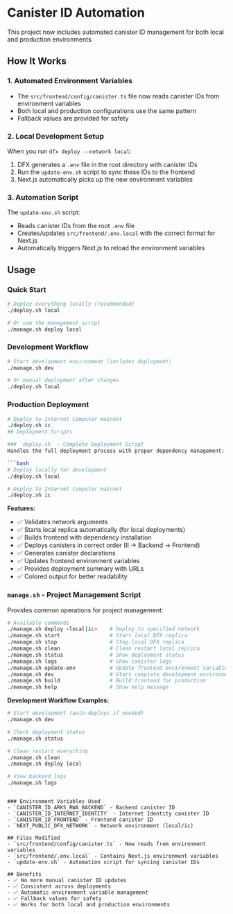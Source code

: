# Canister ID Automation

This project now includes automated canister ID management for both local and production environments.

## How It Works

### 1. Automated Environment Variables
- The `src/frontend/config/canister.ts` file now reads canister IDs from environment variables
- Both local and production configurations use the same pattern
- Fallback values are provided for safety

### 2. Local Development Setup
When you run `dfx deploy --network local`:
1. DFX generates a `.env` file in the root directory with canister IDs
2. Run the `update-env.sh` script to sync these IDs to the frontend
3. Next.js automatically picks up the new environment variables

### 3. Automation Script
The `update-env.sh` script:
- Reads canister IDs from the root `.env` file
- Creates/updates `src/frontend/.env.local` with the correct format for Next.js
- Automatically triggers Next.js to reload the environment variables

## Usage

### Quick Start
```bash
# Deploy everything locally (recommended)
./deploy.sh local

# Or use the management script
./manage.sh deploy local
```

### Development Workflow
```bash
# Start development environment (includes deployment)
./manage.sh dev

# Or manual deployment after changes
./deploy.sh local
```

### Production Deployment
```bash
# Deploy to Internet Computer mainnet
./deploy.sh ic
## Deployment Scripts

### `deploy.sh` - Complete Deployment Script
Handles the full deployment process with proper dependency management:

```bash
# Deploy locally for development
./deploy.sh local

# Deploy to Internet Computer mainnet
./deploy.sh ic
```

**Features:**
- ✅ Validates network arguments
- ✅ Starts local replica automatically (for local deployments)
- ✅ Builds frontend with dependency installation
- ✅ Deploys canisters in correct order (II → Backend → Frontend)
- ✅ Generates canister declarations
- ✅ Updates frontend environment variables
- ✅ Provides deployment summary with URLs
- ✅ Colored output for better readability

### `manage.sh` - Project Management Script
Provides common operations for project management:

```bash
# Available commands
./manage.sh deploy <local|ic>    # Deploy to specified network
./manage.sh start                # Start local DFX replica
./manage.sh stop                 # Stop local DFX replica
./manage.sh clean                # Clean restart local replica
./manage.sh status               # Show deployment status
./manage.sh logs                 # Show canister logs
./manage.sh update-env           # Update frontend environment variables
./manage.sh dev                  # Start complete development environment
./manage.sh build                # Build frontend for production
./manage.sh help                 # Show help message
```

**Development Workflow Examples:**
```bash
# Start development (auto-deploys if needed)
./manage.sh dev

# Check deployment status
./manage.sh status

# Clean restart everything
./manage.sh clean
./manage.sh deploy local

# View backend logs
./manage.sh logs
```
```

### Environment Variables Used
- `CANISTER_ID_ARKS_RWA_BACKEND` - Backend canister ID
- `CANISTER_ID_INTERNET_IDENTITY` - Internet Identity canister ID  
- `CANISTER_ID_FRONTEND` - Frontend canister ID
- `NEXT_PUBLIC_DFX_NETWORK` - Network environment (local/ic)

## Files Modified
- `src/frontend/config/canister.ts` - Now reads from environment variables
- `src/frontend/.env.local` - Contains Next.js environment variables
- `update-env.sh` - Automation script for syncing canister IDs

## Benefits
- ✅ No more manual canister ID updates
- ✅ Consistent across deployments
- ✅ Automatic environment variable management
- ✅ Fallback values for safety
- ✅ Works for both local and production environments